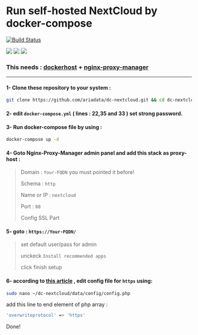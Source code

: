 # Run self-hosted NextCloud by docker-compose
[![Build Status](https://raw.githubusercontent.com/ariadata/ariadata-files/main/public-assets/images/ariadata_logo.png)](https://ariadata.co)

![](https://img.shields.io/github/stars/ariadata/dc-nextcloud.svg)
![](https://img.shields.io/github/watchers/ariadata/dc-nextcloud.svg)
![](https://img.shields.io/github/forks/ariadata/dc-nextcloud.svg)

### This needs : [dockerhost](https://github.com/ariadata/dockerhost-sh) + [nginx-proxy-manager](https://github.com/ariadata/dc-nginxproxymanager)

---
#### 1- Clone these repository to your system :
```sh
git clone https://github.com/ariadata/dc-nextcloud.git && cd dc-nextcloud && rm -rf .git
```
#### 2- edit `docker-compose.yml` ( lines : 22,35 and 33 ) set strong password.

#### 3- Run docker-compose file by using :
```sh
docker-compose up -d
```
#### 4- Goto Nginx-Proxy-Manager admin panel and add this stack as proxy-host :
> Domain : `Your-FQDN` you must pointed it before!
> 
> Schema : `http`
> 
> Name or IP : `nextcloud`
> 
> Port : `80`
>
> Config SSL Part

#### 5- goto : `https://Your-FQDN/`
> set default user/pass for admin
>
> unckeck `Install recommended apps`
>
> click finish setup

#### 6- according to [this article](https://www.the-digital-life.com/nextcloud-nginx-proxy-manager-in-10-minutes/) , edit config file for `https` using:
```sh
sudo nano ~/dc-nextcloud/data/config/config.php
```
add this line to end element of php array :
```sh
'overwriteprotocol' => 'https'
```

Done!


